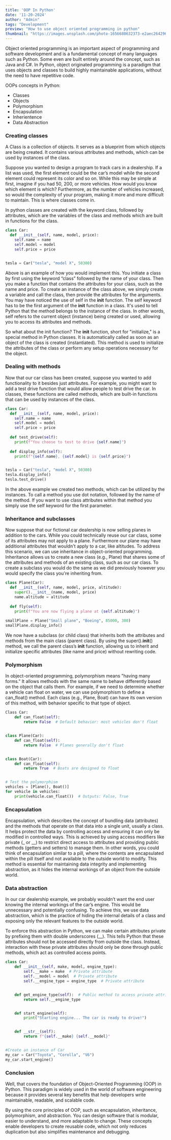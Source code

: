 ```yaml
---
title: 'OOP In Python'
date: '11-20-2024'
author: "Admin"
tags: "Development"
preview: "How to use object oriented programming in python"
thumbnail: "https://images.unsplash.com/photo-1656680632373-e2aec264296b?w=600&auto=format&fit=crop&q=60&ixlib=rb-4.0.3&ixid=M3wxMjA3fDB8MHxzZWFyY2h8Nnx8cHl0aG9uJTIwcHJvZ3JhbW1pbmd8ZW58MHx8MHx8fDA%3D"
---
```


Object oriented programming is an important aspect of programming and software development and is a fundamental concept of many languages such as Python. Some even are built entirely around the concept, such as Java and C#. In Python, object originated programming is a paradigm that uses objects and classes to build highly maintainable applications, without the need to have repetitive code. 

OOPs concepts in Python:
- Classes
- Objects
- Polymorphism
- Encapsulation
- Inherientence
- Data Abstraction

### **Creating classes**
A Class is a collection of objects. It serves as a blueprint from which objects are being created. It contains various attributes and methods, which can be used by instances of the class.

Suppose you wanted to design a program to track cars in a dealership. If a list was used, the first element could be the car’s model while the second element could represent its color and so on. While this may be simple at first, imagine if you had 50, 200, or more vehicles. How would you know which element is which? Furthermore, as the number of vehicles increased, so would the complexity of your program, making it more and more difficult to maintain. This is where classes come in.

In python classes are created with the keyword class, followed by attributes, which are the variables of the class and methods which are built in functions for the class.

```python
class Car:
  def __init__(self, name, model, price):
    self.name = name
    self.model = model
    self.price = price


tesla = Car("tesla", "model X", 50300)
```


Above is an example of how you would implement this. You initiate a class by first using the keyword “class” followed by the name of your class. Then you make a function that contains the attributes for your class, such as the name and price. To create an instance of the class above, we simply create a variable and call the class, then provide the attributes for the arguments. You may have noticed the use of self in the __init__ function. The self keyword has to be the first argument of the __init__ function in a class. It's used to tell Python that the method belongs to the instance of the class. In other words, self refers to the current object (instance) being created or used, allowing you to access its attributes and methods. 

So what about the init function? The __init__ function, short for "initialize," is a special method in Python classes. It is automatically called as soon as an object of the class is created (instantiated). This method is used to initialize the attributes of the class or perform any setup operations necessary for the object.

### **Dealing with methods**

Now that our car class has been created, suppose you wanted to add functionality to it besides just attributes. For example, you might want to add a test drive function that would allow people to test drive the car. In classes, these functions are called methods, which are built-in functions that can be used by instances of the class.

```python
class Car:
  def __init__(self, name, model, price):
    self.name = name
    self.model = model
    self.price = price
   
  def test_drive(self):
    print(f"You choose to test to drive {self.name}")
 
  def display_info(self):
    print(f"{self.name}, {self.model} is {self.price}")


tesla = Car("tesla", "model X", 50300)
tesla.display_info()
tesla.test_drive()
```

In the above example we created two methods, which can be utilized by the instances. To call a method you use dot notation, followed by the name of the method. If you want to use class attributes within that method you simply use the self keyword for the first parameter.

### **Inheritance and subclasses**

Now suppose that our fictional car dealership is now selling planes in addition to the cars. While you could technically reuse our car class, some of its attributes may not apply to a plane. Furthermore our plane may have additional attributes that wouldn't apply to a car, like altitudes. To address this scenario, we can use inheritance in object-oriented programming. Inheritance allows us to create a new class (e.g., Plane) that shares some of the attributes and methods of an existing class, such as our car class. To create a subclass you would do the same as we did previously however you would specify the class you're inheriting from.

```python
class Plane(Car):
  def __init__(self, name, model, price, altitude):
    super().__init__(name, model, price)
    name.altitude = altitude
 
  def fly(self):
    print(f"You are now flying a plane at {self.altitude}")
 
smallPlane = Plane("Small plane", "Boeing", 85000, 300)
smallPlane.display_info()
```

We now have a subclass (or child class) that inherits both the attributes and methods from the main class (parent class). By using the super().__init__() method, we call the parent class’s __init__ function, allowing us to inherit and initialize specific attributes (like name and price) without rewriting code.

### **Polymorphism**

In object-oriented programming, polymorphism means "having many forms." It allows methods with the same name to behave differently based on the object that calls them. For example, if we need to determine whether a vehicle can float on water, we can use polymorphism to define a can_float() method. Each class (e.g., Plane, Boat) can have its own version of this method, with behavior specific to that type of object.

```python
Class Car:
    def can_float(self):
        return False  # Default behavior: most vehicles don't float


class Plane(Car):
    def can_float(self):
        return False  # Planes generally don't float


class Boat(Car):
    def can_float(self):
        return True  # Boats are designed to float


# Test the polymorphism
vehicles = [Plane(), Boat()]
for vehicle in vehicles:
    print(vehicle.can_float())  # Outputs: False, True
```

### **Encapsulation**
Encapsulation, which describes the concept of bundling data (attributes) and the methods that operate on that data into a single unit, usually a class. It helps protect the data by controlling access and ensuring it can only be modified in controlled ways. This is achieved by using access modifiers like private (_ or __) to restrict direct access to attributes and providing public methods (getters and setters) to manage them. In other words, you could think of encapsulation similar to a pill, where the contents are encapsulated within the pill itself and not available to the outside world to modify.
This method is essential for maintaining data integrity and implementing abstraction, as it hides the internal workings of an object from the outside world.
### **Data abstraction**
In our car dealership example, we probably wouldn’t want the end user knowing the internal workings of the car’s engine. This would be unnecessary and potentially confusing. To achieve this, we use data abstraction, which is the practice of hiding the internal details of a class and exposing only the relevant features to the outside world.

To enforce this abstraction in Python, we can make certain attributes private by prefixing them with double underscores (__). This tells Python that these attributes should not be accessed directly from outside the class. Instead, interaction with these private attributes should only be done through public methods, which act as controlled access points.

```python
class Car:
    def __init__(self, make, model, engine_type):
        self.__make = make  # Private attribute
        self.__model = model  # Private attribute
        self.__engine_type = engine_type  # Private attribute


    def get_engine_type(self):  # Public method to access private attribute
        return self.__engine_type


    def start_engine(self):
        print("Starting engine... The car is ready to drive!")


    def __str__(self):
        return f"{self.__make} {self.__model}"


#Create an instance of Car
my_car = Car("Toyota", "Corolla", "V6")
my_car.start_engine()
```

### **Conclusion**
Well, that covers the foundation of Object-Oriented Programming (OOP) in Python. This paradigm is widely used in the world of software engineering because it provides several key benefits that help developers write maintainable, readable, and scalable code.

By using the core principles of OOP, such as encapsulation, inheritance, polymorphism, and abstraction. You can design software that is modular, easier to understand, and more adaptable to change. These concepts enable developers to create reusable code, which not only reduces duplication but also simplifies maintenance and debugging.

